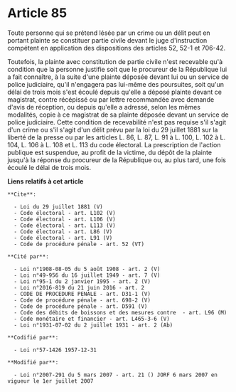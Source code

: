 # Article 85

Toute personne qui se prétend lésée par un crime ou un délit peut en portant plainte se constituer partie civile devant le
juge d'instruction compétent en application des dispositions des articles 52, 52-1 et 706-42. 

Toutefois, la plainte avec constitution de partie civile n'est recevable qu'à condition que la personne justifie soit que le
procureur de la République lui a fait connaître, à la suite d'une plainte déposée devant lui ou un service de police
judiciaire, qu'il n'engagera pas lui-même des poursuites, soit qu'un délai de trois mois s'est écoulé depuis qu'elle a déposé
plainte devant ce magistrat, contre récépissé ou par lettre recommandée avec demande d'avis de réception, ou depuis qu'elle a
adressé, selon les mêmes modalités, copie à ce magistrat de sa plainte déposée devant un service de police judiciaire. Cette
condition de recevabilité n'est pas requise s'il s'agit d'un crime ou s'il s'agit d'un délit prévu par la loi du 29 juillet
1881 sur la liberté de la presse ou par les articles L. 86, L. 87, L. 91 à L. 100, L. 102 à L. 104, L. 106 à L. 108 et L. 113
du code électoral. La prescription de l'action publique est suspendue, au profit de la victime, du dépôt de la plainte
jusqu'à la réponse du procureur de la République ou, au plus tard, une fois écoulé le délai de trois mois.

**Liens relatifs à cet article**

	**Cite**:

	  - Loi du 29 juillet 1881 (V)
	  - Code électoral - art. L102 (V)
	  - Code électoral - art. L106 (V)
	  - Code électoral - art. L113 (V)
	  - Code électoral - art. L86 (V)
	  - Code électoral - art. L91 (V)
	  - Code de procédure pénale - art. 52 (VT)

	**Cité par**:

	  - Loi n°1908-08-05 du 5 août 1908 - art. 2 (V)
	  - Loi n°49-956 du 16 juillet 1949 - art. 7 (V)
	  - Loi n°95-1 du 2 janvier 1995 - art. 2 (V)
	  - Loi n°2016-819 du 21 juin 2016 - art. 2
	  - CODE DE PROCEDURE PENALE - art. D31-1 (V)
	  - Code de procédure pénale - art. 698-2 (V)
	  - Code de procédure pénale - art. D591 (V)
	  - Code des débits de boissons et des mesures contre  - art. L96 (M)
	  - Code monétaire et financier - art. L465-3-6 (V)
	  - Loi n°1931-07-02 du 2 juillet 1931 - art. 2 (Ab)

	**Codifié par**:

	  - Loi n°57-1426 1957-12-31

	**Modifié par**:

	  - Loi n°2007-291 du 5 mars 2007 - art. 21 () JORF 6 mars 2007 en vigueur le 1er juillet 2007

